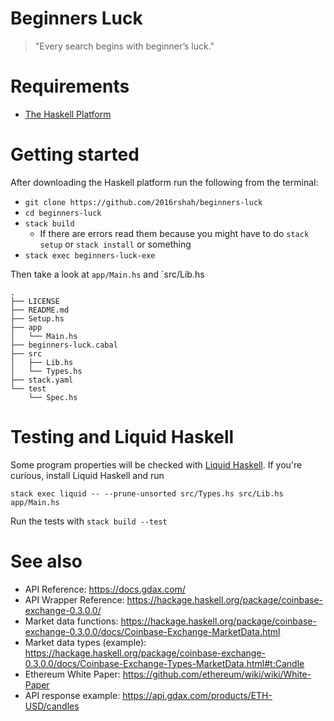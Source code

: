 # Beginners Luck

> "Every search begins with beginner’s luck."

# Requirements

 - [The Haskell Platform](https://www.haskell.org/platform/)

# Getting started

After downloading the Haskell platform run the following from the terminal:

 - `git clone https://github.com/2016rshah/beginners-luck`
 - `cd beginners-luck`
 - `stack build`
   - If there are errors read them because you might have to do `stack setup` or `stack install` or something
 - `stack exec beginners-luck-exe`

Then take a look at `app/Main.hs` and `src/Lib.hs

```
.
├── LICENSE
├── README.md
├── Setup.hs
├── app
│   └── Main.hs
├── beginners-luck.cabal
├── src
│   ├── Lib.hs
│   └── Types.hs
├── stack.yaml
└── test
    └── Spec.hs
```

# Testing and Liquid Haskell

Some program properties will be checked with [Liquid Haskell](https://ucsd-progsys.github.io/liquidhaskell-blog/). If you're curious, install Liquid Haskell and run
```
stack exec liquid -- --prune-unsorted src/Types.hs src/Lib.hs app/Main.hs 
```

Run the tests with `stack build --test`

# See also

- API Reference: https://docs.gdax.com/
- API Wrapper Reference: https://hackage.haskell.org/package/coinbase-exchange-0.3.0.0/
 - Market data functions: https://hackage.haskell.org/package/coinbase-exchange-0.3.0.0/docs/Coinbase-Exchange-MarketData.html
 - Market data types (example): https://hackage.haskell.org/package/coinbase-exchange-0.3.0.0/docs/Coinbase-Exchange-Types-MarketData.html#t:Candle
- Ethereum White Paper: https://github.com/ethereum/wiki/wiki/White-Paper
- API response example: https://api.gdax.com/products/ETH-USD/candles
